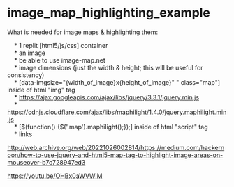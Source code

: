 # image_map_highlighting_example

What is needed for image maps & highlighting them:<br>

&nbsp;&nbsp;&nbsp;&nbsp;* 1 replit [html5/js/css] container<br>
&nbsp;&nbsp;&nbsp;&nbsp;* an image<br>
&nbsp;&nbsp;&nbsp;&nbsp;* be able to use image-map.net<br>
&nbsp;&nbsp;&nbsp;&nbsp;* image dimensions (just the width & height; this will be useful for consistency)<br>
&nbsp;&nbsp;&nbsp;&nbsp;* [data-imgsize="{width_of_image}x{height_of_image}" " class="map"] inside of html "img" tag<br>
&nbsp;&nbsp;&nbsp;&nbsp;* https://ajax.googleapis.com/ajax/libs/jquery/3.3.1/jquery.min.js<br>
&nbsp;&nbsp;&nbsp;&nbsp;* https://cdnjs.cloudflare.com/ajax/libs/maphilight/1.4.0/jquery.maphilight.min.js<br>
&nbsp;&nbsp;&nbsp;&nbsp;* [$(function() {$('.map').maphilight();});] inside of html "script" tag<br>
&nbsp;&nbsp;&nbsp;&nbsp;* links<br>

http://web.archive.org/web/20221026002814/https://medium.com/hackernoon/how-to-use-jquery-and-html5-map-tag-to-highlight-image-areas-on-mouseover-b7c728947ed3

https://youtu.be/OHBx0aWVWiM
